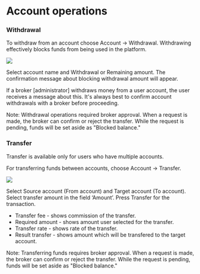 # Account operations

### **Withdrawal**

To withdraw from an account choose Account -&gt; Withdrawal. Withdrawing effectively blocks funds from being used in the platform.

![](../../../.gitbook/assets/12%20%281%29.png)

Select account name and Withdrawal or Remaining amount. The confirmation message about blocking withdrawal amount will appear.

If a broker \[administrator\] withdraws money from a user account, the user receives a message about this. It's always best to confirm account withdrawals with a broker before proceeding.

Note: Withdrawal operations required broker approval. When a request is made, the broker can confirm or reject the transfer. While the request is pending, funds will be set aside as "Blocked balance."

### **Transfer**

Transfer is available only for users who have multiple accounts.

For transferring funds between accounts, choose Account -&gt; Transfer.

![](../../../.gitbook/assets/13%20%283%29.png)

Select Source account \(From account\) and Target account \(To account\). Select transfer amount in the field ‘Amount’. Press Transfer for the transaction.

* Transfer fee - shows commission of the transfer.
* Required amount - shows amount user selected for the transfer.
* Transfer rate - shows rate of the transfer.
* Result transfer - shows amount which will be transfered to the target account.

 Note: Transferring  funds requires broker approval. When a request is made, the broker can confirm or reject the transfer. While the request is pending, funds will be set aside as "Blocked balance."

